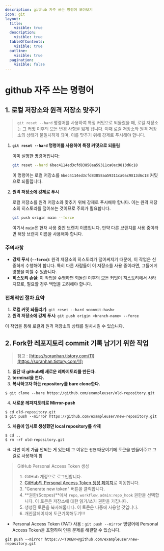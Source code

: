 ```yaml
---
description: github 자주 쓰는 명령어 모아보기
icon: git
layout:
  title:
    visible: true
  description:
    visible: true
  tableOfContents:
    visible: true
  outline:
    visible: true
  pagination:
    visible: false
---
```


# github 자주 쓰는 명령어

## 1. 로컬 저장소와 원격 저장소 맞추기

> `git reset --hard` 명령어를 사용하여 특정 커밋으로 되돌렸을 때, 로컬 저장소는 그 커밋 이후의 모든 변경 사항을 잃게 됩니다. 이때 로컬 저장소와 원격 저장소의 상태가 불일치하게 되며, 이를 맞추기 위해 강제로 푸시해야 합니다.

1.  **`git reset --hard` 명령어를 사용하여 특정 커밋으로 되돌림**

    이미 실행한 명령어입니다:

    ```bash
    git reset --hard 6bec4114ed3cfd83858aa59311ca0ac9813d6c18
    ```

    이 명령어는 로컬 저장소를 `6bec4114ed3cfd83858aa59311ca0ac9813d6c18` 커밋으로 되돌립니다.
2.  **원격 저장소에 강제로 푸시**

    로컬 저장소를 원격 저장소와 맞추기 위해 강제로 푸시해야 합니다. 이는 원격 저장소의 히스토리를 덮어쓰는 것이므로 주의가 필요합니다.

    ```bash
    git push origin main --force
    ```

    여기서 `main`은 현재 사용 중인 브랜치 이름입니다. 만약 다른 브랜치를 사용 중이라면 해당 브랜치 이름을 사용해야 합니다.

### 주의사항

* **강제 푸시 (`--force`)**: 원격 저장소의 히스토리가 덮어써지기 때문에, 이 작업은 신중하게 수행해야 합니다. 특히 다른 사람들이 이 저장소를 사용 중이라면, 그들에게 영향을 미칠 수 있습니다.
* **히스토리 손실**: 이 작업을 수행하면 되돌린 이후의 모든 커밋이 히스토리에서 사라지므로, 필요할 경우 백업을 고려해야 합니다.

### 전체적인 절차 요약

1. **로컬 커밋 되돌리기**: `git reset --hard <commit-hash>`
2. **원격 저장소에 강제 푸시**: `git push origin <branch-name> --force`

이 작업을 통해 로컬과 원격 저장소의 상태를 일치시킬 수 있습니다.



## 2. Fork한 레포지토리 commit 기록 남기기 위한 작업

> 참고 : [https://soranhan.tistory.com/11](https://soranhan.tistory.com/11)

1. **일단 내 github에 새로운 레파지토리를 만든다.**
2. **terminal을 연다.**
3. **복사하고자 하는 repository를 bare clone한다.**

```
$ git clone --bare https://github.com/exampleuser/old-repository.git
```

4. **새로운 레파지토리로 Mirror-push**

```
$ cd old-repository.git
$ git push --mirror https://github.com/exampleuser/new-repository.git
```

5. **처음에 임시로 생성했던 local repository를 삭제**

```
$ cd ..
$ rm -rf old-repository.git
```

6. 다만 이게 가끔 안되는 게 있는데 그 이유는 `권한` 때문이기에 토큰을 만들어주고 그걸로 사용해야 함

> GitHub Personal Access Token 생성
>
> 1. GitHub 계정으로 로그인합니다.
> 2. [GitHub의 Personal Access Token 생성 페이지](https://github.com/settings/tokens)로 이동합니다.
> 3. "Generate new token" 버튼을 클릭합니다.
> 4. **권한(Scopes)**에서 `repo`, `workflow`, `admin:repo_hook` 권한을 선택합니다. 이 토큰은 저장소에 대한 읽기/쓰기 권한을 가집니다.
> 5. 생성된 토큰을 복사해둡니다. 이 토큰은 나중에 사용할 것입니다.
> 6. 개인잘페이지에 토큰기록해두기!!!

* Personal Access Token (PAT) 사용 : `git push --mirror` 명령어에 Personal Access Token을 포함하여 인증 문제를 해결할 수 있습니다.

```
git push --mirror https://<TOKEN>@github.com/exampleuser/new-repository.git
```

